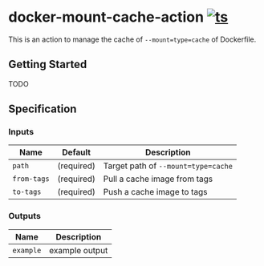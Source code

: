 # docker-mount-cache-action [![ts](https://github.com/int128/docker-mount-cache-action/actions/workflows/ts.yaml/badge.svg)](https://github.com/int128/docker-mount-cache-action/actions/workflows/ts.yaml)

This is an action to manage the cache of `--mount=type=cache` of Dockerfile.

## Getting Started

TODO

## Specification

### Inputs

| Name        | Default    | Description                         |
| ----------- | ---------- | ----------------------------------- |
| `path`      | (required) | Target path of `--mount=type=cache` |
| `from-tags` | (required) | Pull a cache image from tags        |
| `to-tags`   | (required) | Push a cache image to tags          |

### Outputs

| Name      | Description    |
| --------- | -------------- |
| `example` | example output |
